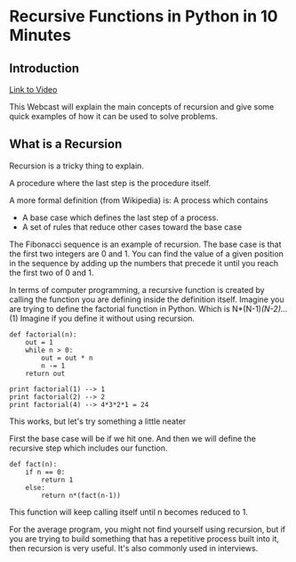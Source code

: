 Recursive Functions in Python in 10 Minutes
======

## Introduction
[Link to Video](https://www.youtube.com/watch?v=0Ii3mM-vgGE)

This Webcast will explain the main concepts of recursion and give some quick examples of how it can be used to solve problems.

## What is a Recursion

Recursion is a tricky thing to explain.

A procedure where the last step is the procedure itself. 

A more formal definition (from Wikipedia) is:
A process which contains
* A base case which defines the last step of a process.
* A set of rules that reduce other cases toward the base case

The Fibonacci sequence is an example of recursion. The base case is that the first two integers are 0 and 1. You can find the value of a given position in the sequence by adding up the numbers that precede it until you reach the first two of 0 and 1.

In terms of computer programming, a recursive function is created by calling the function you are defining inside the definition itself. Imagine you are trying to define the factorial function in Python. Which is N*(N-1)*(N-2)...*(1)
Imagine if you define it without using recursion.
```
def factorial(n):
    out = 1
    while n > 0:
        out = out * n
        n -= 1
    return out

print factorial(1) --> 1
print factorial(2) --> 2
print factorial(4) --> 4*3*2*1 = 24
```
This works, but let's try something a little neater

First the base case will be if we hit one. And then we will define the recursive step which includes our function.


```
def fact(n):
	if n == 0:
		return 1
	else:
		return n*(fact(n-1))
```
This function will keep calling itself until n becomes reduced to 1. 

For the average program, you might not find yourself using recursion, but if you are trying to build something that has a repetitive process built into it, then recursion is very useful. It's also commonly used in interviews. 
